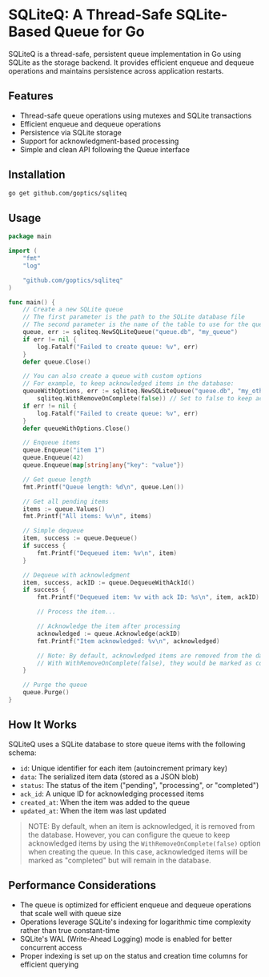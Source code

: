 # SQLiteQ: A Thread-Safe SQLite-Based Queue for Go

SQLiteQ is a thread-safe, persistent queue implementation in Go using SQLite as the storage backend. It provides efficient enqueue and dequeue operations and maintains persistence across application restarts.

## Features

- Thread-safe queue operations using mutexes and SQLite transactions
- Efficient enqueue and dequeue operations
- Persistence via SQLite storage
- Support for acknowledgment-based processing
- Simple and clean API following the Queue interface

## Installation

```bash
go get github.com/goptics/sqliteq
```

## Usage

```go
package main

import (
    "fmt"
    "log"

    "github.com/goptics/sqliteq"
)

func main() {
    // Create a new SQLite queue
    // The first parameter is the path to the SQLite database file
    // The second parameter is the name of the table to use for the queue
    queue, err := sqliteq.NewSQLiteQueue("queue.db", "my_queue")
    if err != nil {
        log.Fatalf("Failed to create queue: %v", err)
    }
    defer queue.Close()

    // You can also create a queue with custom options
    // For example, to keep acknowledged items in the database:
    queueWithOptions, err := sqliteq.NewSQLiteQueue("queue.db", "my_other_queue",
        sqliteq.WithRemoveOnComplete(false)) // Set to false to keep acknowledged items
    if err != nil {
        log.Fatalf("Failed to create queue: %v", err)
    }
    defer queueWithOptions.Close()

    // Enqueue items
    queue.Enqueue("item 1")
    queue.Enqueue(42)
    queue.Enqueue(map[string]any{"key": "value"})

    // Get queue length
    fmt.Printf("Queue length: %d\n", queue.Len())

    // Get all pending items
    items := queue.Values()
    fmt.Printf("All items: %v\n", items)

    // Simple dequeue
    item, success := queue.Dequeue()
    if success {
        fmt.Printf("Dequeued item: %v\n", item)
    }

    // Dequeue with acknowledgment
    item, success, ackID := queue.DequeueWithAckId()
    if success {
        fmt.Printf("Dequeued item: %v with ack ID: %s\n", item, ackID)

        // Process the item...

        // Acknowledge the item after processing
        acknowledged := queue.Acknowledge(ackID)
        fmt.Printf("Item acknowledged: %v\n", acknowledged)

        // Note: By default, acknowledged items are removed from the database
        // With WithRemoveOnComplete(false), they would be marked as completed instead
    }

    // Purge the queue
    queue.Purge()
}
```

## How It Works

SQLiteQ uses a SQLite database to store queue items with the following schema:

- `id`: Unique identifier for each item (autoincrement primary key)
- `data`: The serialized item data (stored as a JSON blob)
- `status`: The status of the item ("pending", "processing", or "completed")
- `ack_id`: A unique ID for acknowledging processed items
- `created_at`: When the item was added to the queue
- `updated_at`: When the item was last updated

> NOTE: By default, when an item is acknowledged, it is removed from the database. However, you can configure the queue to keep acknowledged items by using the `WithRemoveOnComplete(false)` option when creating the queue. In this case, acknowledged items will be marked as "completed" but will remain in the database.

## Performance Considerations

- The queue is optimized for efficient enqueue and dequeue operations that scale well with queue size
- Operations leverage SQLite's indexing for logarithmic time complexity rather than true constant-time
- SQLite's WAL (Write-Ahead Logging) mode is enabled for better concurrent access
- Proper indexing is set up on the status and creation time columns for efficient querying
